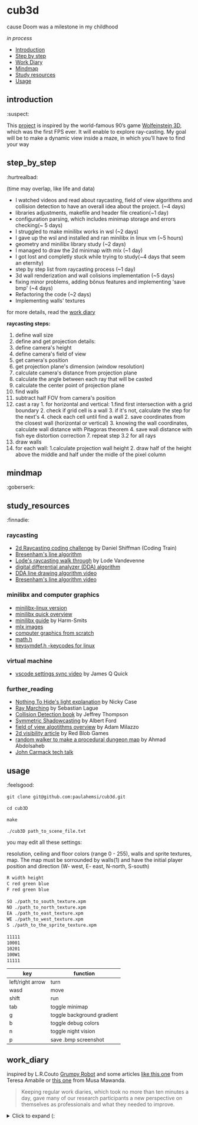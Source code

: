# cub3d
cause Doom was a milestone in my childhood

*in process*

* [Introduction](#introduction)
* [Step by step](#step_by_step)
* [Work Diary](#work_diary)
* [Mindmap](#mindmap) 
* [Study resources](#study_resources)
* [Usage](#usage)

## introduction 
:suspect:

This [project](https://github.com/paulahemsi/cub3d/blob/main/study_resources/en.subject.pdf) is inspired by the world-famous 90’s game [Wolfeinstein 3D](https://pt.wikipedia.org/wiki/Wolfenstein_3D), which was the first FPS ever. It will enable to explore ray-casting. My goal will be to make a dynamic view inside a maze, in which you’ll have to find your way

## step_by_step 
:hurtrealbad:

(time may overlap, like life and data)
* I watched videos and read about raycasting, field of view algorithms and collision detection to have an overall idea about the project. (~4 days)
* libraries adjustments, makefile and header file creation(~1 day)
* configuration parsing, which includes minimap storage and errors checking(~ 5 days)
* I struggled to make minilibx works in wsl (~2 days)
* I gave up the wsl and installed and ran minilibx in linux vm (~5 hours)
* geometry and minilibx library study (~2 days)
* I managed to draw the 2d minimap with mlx (~1 day)
* I got lost and completly stuck while trying to study(~4 days that seem an eternity)
* step by step list from raycasting process (~1 day)
* 3d wall renderization and wall colisions implementation (~5 days)
* fixing minor problems, adding bônus features and implementing 'save bmp' (~4 days)
* Refactoring the code (~2 days)
* Implementing walls' textures

for more details, read the [work diary](#work_diary)

**raycasting steps:**

1. define wall size
2. define and get projection details:
  1. define camera's height
  2. define camera's field of view
  3. get camera's position
  4. get projection plane's dimension (window resolution)
  5. calculate camera's distance from projection plane
  6. calculate the angle between each ray that will be casted
  7. calculate the center point of projection plane
3. find walls
  1. subtract half FOV from camera's position
  2. cast a ray
    1. for horizontal and vertical:
      1.find first intersection with a grid boundary
      2. check if grid cell is a wall
      3. if it's not, calculate the step for the next's
      4. check each cell until find a wall
    2. save coordinates from the closest wall (horizontal or vertical)
    3. knowing the wall coordinates, calculate wall distance with Pitagoras theorem
    4. save wall distance with fish eye distortion correction
    7. repeat step 3.2 for all rays
5. draw walls
  1. for each wall:
    1.calculate projection wall height
    2. draw half of the height above the middle and half under the midle of the pixel column

## mindmap 
:goberserk:

## study_resources
:finnadie:

### raycasting
* [2d Raycasting coding challenge](https://www.youtube.com/watch?v=TOEi6T2mtHo) by Daniel Shiffman (Coding Train)
* [Bresenham's line algorithm](https://en.wikipedia.org/wiki/Bresenham%27s_line_algorithm)
* [Lode's raycasting walk through](https://lodev.org/cgtutor/raycasting.html) by Lode Vandevenne
* [digital differential analyzer (DDA) algorithm](https://www.geeksforgeeks.org/dda-line-generation-algorithm-computer-graphics/)
* [DDA line drawing algorithm video](https://www.youtube.com/watch?v=W5P8GlaEOSI)
* [Bresenham's line algorithm video](https://www.youtube.com/watch?v=RGB-wlatStc&t=202s)

### minilibx and computer graphics
* [minilibx-linux version](https://github.com/42Paris/minilibx-linux)
* [minilibx quick overview](https://github.com/qst0/ft_libgfx/blob/master/man_mlx.md)
* [minilibx guide](https://harm-smits.github.io/42docs/libs/minilibx) by Harm-Smits
* [mlx images](https://github.com/keuhdall/images_example/blob/master/README.md)
* [computer graphics from scratch](https://www.scratchapixel.com/)
* [math.h](https://www.tutorialspoint.com/c_standard_library/math_h.htm)
* [keysymdef.h -keycodes for linux](https://cgit.freedesktop.org/xorg/proto/x11proto/tree/keysymdef.h)
 
### virtual machine
* [vscode settings sync video](https://www.youtube.com/watch?v=f-uzUsHTQ8s) by James Q Quick

### further_reading
* [Nothing To Hide's light explanation](https://ncase.me/sight-and-light/) by Nicky Case 
* [Ray Marching](https://www.youtube.com/watch?v=Cp5WWtMoeKg) by Sebastian Lague
* [Collision Detection book](http://www.jeffreythompson.org/collision-detection/) by Jeffrey Thompson
* [Symmetric Shadowcasting](https://www.albertford.com/shadowcasting/) by Albert Ford
* [field of view algotithms overview](http://www.adammil.net/blog/v125_Roguelike_Vision_Algorithms.html) by Adam Milazzo
* [2d visibility article](https://www.redblobgames.com/articles/visibility/) by Red Blob Games
* [random walker to make a procedural dungeon map](https://www.freecodecamp.org/news/how-to-make-your-own-procedural-dungeon-map-generator-using-the-random-walk-algorithm-e0085c8aa9a/) by Ahmad Abdolsaheb
* [John Carmack tech talk](https://www.youtube.com/watch?v=lHLpKzUxjGk)

## usage 
:feelsgood:

`git clone git@github.com:paulahemsi/cub3d.git`

`cd cub3D`

`make`

`./cub3D path_to_scene_file.txt`

you may edit all these settings:

resolution, ceiling and floor colors (range 0 - 255), walls and sprite textures, map. The map must be sorrounded by walls(1) and have the initial player position and direction (W- west, E- east, N-north, S-south)

```
R width height
C red green blue
F red green blue

SO ./path_to_south_texture.xpm
NO ./path_to_north_texture.xpm
EA ./path_to_east_texture.xpm
WE ./path_to_west_texture.xpm
S ./path_to_the_sprite_texture.xpm

11111
10001
10201
100W1
11111
```

key  | function |
---|------|
left/right arrow | turn				|
wasd | move					|
shift | run				|
tab | toggle minimap	|
g | toggle background gradient				|
b | toggle debug colors				|
n | toggle night vision				|
p | save .bmp screenshot				|



## work_diary

inspired by L.R.Couto [Grumpy Robot](https://github.com/lrcouto) and some articles [like this one](https://hbr.org/2011/04/four-reasons-to-keep-a-work-di) from Teresa Amabile or [this one](https://medium.com/the-productivity-inn/how-to-maintain-a-work-diary-for-better-career-growth-eb543f97c34b) from Musa Mawanda.

>Keeping regular work diaries, which took no more than ten minutes a day, gave many of our research participants a new perspective on themselves as professionals and what they needed to improve.

<details>
  <summary>Click to expand (:</summary>

* 16/03 and 17/03: I watched this free [course](https://courses.pikuma.com/courses/raycasting) *Introduction to Raycasting Theory with JavaScript* from Pikuma
and this [coding challenge](https://www.youtube.com/watch?v=TOEi6T2mtHo) *2d Raycasting with p5js* from Coding Train

* 18/03: I studied collision detection and field of view algotithms. [more info](#study) and start to code a js prototype with p5.js library to understand the concepts better

![](./study_resources/mindmaps/prototype_cub.gif)

* 19/03: I inserted ft_printf in libft and libft in cub project, making the necessaries adjustments. I created makefile with some rules (including a test rule with -fsanitize flag to check leaks during the process). I created cub3d header with a first struct organization to keep the informations from the .cub configuration file. I began this work diary and I started to study those new authorized functions:

* perror:

> The C library function void perror(const char *str) prints a descriptive error message to stderr. First the string str is printed, followed by a colon then a space.
[mais infos](https://www.tutorialspoint.com/c_standard_library/c_function_perror.htm)

* strerror: 

>The C library function char *strerror(int errnum) searches an internal array for the error number errnum and returns a pointer to an error message string. The error strings produced by strerror depend on the developing platform and compiler.
[mais infos](https://www.tutorialspoint.com/c_standard_library/c_function_strerror.htm)

* exit:

>The C library function void exit(int status) terminates the calling process immediately. Any open file descriptors belonging to the process are closed and any children of the process are inherited by process 1, init, and the process parent is sent a SIGCHLD signal.
[mais infos](https://www.tutorialspoint.com/c_standard_library/c_function_exit.htm)

I made main.c function and error handling for program arguments (.cub and flag --save). I began the error handling in the scene from the .cub file, parsing the possibles type identifiers.

* 20/03: I manage to adjust [vscode debugger for wsl](https://code.visualstudio.com/docs/cpp/launch-json-reference) thanks to [this extension](https://code.visualstudio.com/docs/remote/wsl-tutorial). I began a error handling mindmap.

![](./study_resources/mindmaps/cub3d_errors.jpg)

* 21/03: I manage to save textures paths and resolution, floor and ceiling values in theyer own variables (inside configs struct).
I still need to deal with the map and double configs.

* 22/03: Paths duplicicty problem solved! It was easier than I've imagined, I'm very glad with this path function =) I realised that resolution and color duplicity was already solved because of the function logic. yey!

* 23/03: I finished map and walls errors handling. Map correctly stored in a 2d array.

* 24/03: I included minilibx but I'm struggling to create a window with it. May be is an Wsl issue :/

![](./study_resources/mindmaps/check__walls.jpg)

* 25/03: I gave up wsl and started working on the vm. The window with mlx was created and I managed to render some pixels and lines (yey!). I started to study geometry in computer graphics

> linear algebra is a branch of mathematics that has to do with the study of vectors. 

>A vector can be represented as an array of numbers. This array of numbers, which can assume any desired length, is also sometimes called a tuple in mathematics.

>Here, a point is a position in a three-dimensional space. A vector, on the other hand, usually means a direction (and some corresponding magnitude, or size) in three-dimensional space. Vectors can be thought of as arrows pointing various directions.

Player position and player orientation are now been saved in the configs struct, I bet it will be very important in the future.

* 26/03: I studied minilibx man pages and function. I was able to make a color gradient playing with rgb values in some kind of loop and...: the minimap is now being rendered! =D 
I'm still not sure if it will be better to render it in another window or in the same one.

![](study_resources/minimap.png)

* 27/03: The code was refactored and the player now answer to `w a s d` keys to walk in the minimap (in the wrong way, though).

* 29/03: I fixed some of the walking problems, now the player moves when the key is pressed (not released). Minilibx study still going on. I should probably go back to the maths in the next days. I'm also trying to understand which flow the program should have from now on.

* 30/03: I started a mindmap from the flow I will need to take to continue the program and also studied DDA and Bresenham's line drawing algorithm. I'll probably use Bresenham's, it is more complex to understand but aparently much more efficient and accurate.

* 31/03: I implemented Bresenham's algorithm to put lines and watched tons of raycasting videos on youtube. Still trying to figure what will be the best approach from now on.

* 1/04: I've just realized that something went wrong with Bresenham's implementation. Trying to fix it. Hours later: done! Now the player has a line pointing at the direction and walks acordly.

* 2/04: after days of struggling, I finally managed to make a list from the steps the raycast requires. Thanks to this [wonderfull resource](https://permadi.com/1996/05/ray-casting-tutorial-table-of-contents/) by F. Permadi. I started to implement horizontal colision checking for the first ray.

* 5/04: Bresenham's algorithm is finally working properly, so I managed to make the gradient background. Minimap has now transparent background and is toggled by the alt key.

* 6/04: Player is moving and turning accordingly. Wall collisions aren't working precisely yet.

* 7/04: *wall_collisions* 7 vs 1 *paula*

* 8/04: *wall_collisions* 8 vs 5 *paula*

* 9/04: Every dog has its day. Not only the wall collisions are working (99%), but also the walls are beeing rendered! **And** running/walking is implemented! 
I also implemented invisibility and crouching, but the result got a little bit awkward, so I took them off for now.

![](study_resources/walls.gif)

* 10/04: I should have worked on the walls' textures, but I polished the gradients instead. The walls are still with solid color, but now the program knows how to make a nice gradient with whatever input of ceiling and floor colors the users chooses. The player is walking like a crab as it should with `a` and `d` keys. Simple shadow effect on the walls implemented.

* 11/04: I implemented debug colors, that can be toggled with the `b` key :)

* 12/04: I'm still procrastinating a bit, avoiding facing the textures and the bmp save, so I implemented secret doors instead. As they are secret, it's hard to see while testing, so I polished a bit the debug colors to also show those new invisible doors. In the minimap, though, is too easy to discover some of the secrets, so maybe it would be a nice touch to have a map item that unlocks the minimap access. Late in the night, finally the bmp image is being saved when the flag --save is used. I also implemented a print screen key (`p`), so the player can save a screenshot at any moment.

* 13/04: Walls' bug fixed, now the rays know the correct collisions direction even in the tricky interseccions. Night vision implemented.

* 14/04: I started to study the textures implementation, but then I realized I need to change some thinks in my structs. Therefore, I'm refactoring the whole code, beggining with a reorganization of all the structs. Is getting much better, but it's a lot of work.

* 15/04: New structs are implemented

* 16/04: The walls' textures are melting my brain

* 17/04: Bugs are beautiful

![](study_resources/bugs_are_beautiful.gif)

* 18/04: Oh my! The walls' textures are there! They have some issues? Yes. But they are there!

* 19/04: All libft's functions are now in the new norme v3, and I've realised that some of the walls issues was just a matter of adjusting the size of the images (they must have 64 x 64).

* 20/04: I started to deal with the sprites. Sprites' positions are being saved, but the sprite renderization is still a mess. The walls' textures are now being render accordingly with the direction that's facing (4 patterns, one for each direction).

* 21/04: I spent the hole day working on the sprites and in the end needed to go back to my last git commit 'cause nothing worked. Mug.

</details>

